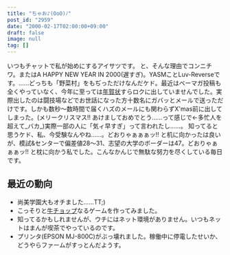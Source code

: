 ```yaml
---
title: "ちゃお♪(OoO)ﾉ"
post_id: "2959"
date: "2000-02-17T02:00:00+09:00"
draft: false
image: null
tag: []
---
```



いつもチャットで私が始めにするアイサツです。 と、そんな理由でコンニチワ。またはA HAPPY NEW YEAR IN 2000(遅すぎ)。YASMことLuv-Reverseです。……どっちも「野菜村」をもぢっただけなんだケド。最近はベーマガ投稿も全くやっていなく、今年に至っては[年賀状](/2954)すらロクに出していませんでした。実際出したのは闘技場などでお世話になった方十数名にガバッとメールで送っただけです。しかも数秒～数時間で届くハズのメールにも関わらずX'mas前に出してしまった。(メリークリスマス!! あけましておめでとう……って感じで←多忙人を超えて_バカ_)実際一部の人に「気ィ早すぎ」って言われたし……。  知ってると思うケド、私、今受験なんやね……。どおりゃぁぁぁッ!! と机に向かったは良いが、模試&センターで偏差値28～31、志望の大学のボーダーは47。どおりゃぁぁぁッ!! と枕に向かう私でした。こんなかんじで無駄な努力を尽くしている毎日です。
## 最近の動向


  * 尚美学園大もオチました……TT;)
  * こっそりと[牛チョップ](/2958)なるゲームを作ってみました。
  * 知ってるかもしれませんが、ウチにはネット環境がありません。いつもネットはまんが喫茶でやっているのです。
  * プリンタ(EPSON MJ-800C)がぶっ壊れました。稼働中に停電したせいか、どうやらファームがすっとんだようす。
